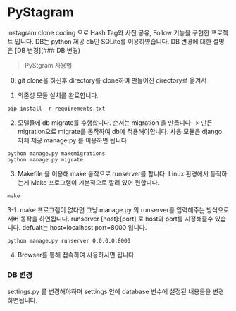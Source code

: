 # PyStagram
instagram clone coding 으로 Hash Tag와 사진 공유, Follow 기능을 구현한 프로젝트 입니다.
DB는 python 제공 db인 SQLite를 이용하였습니다. DB 변경에 대한 설명은 [DB 변경](### DB 변경)

> PyStgram 사용법

0. git clone을 하신후 directory를 clone하여 만들어진 directory로 옮겨서

1. 의존성 모듈 설치를 완료합니다.
```
pip install -r requirements.txt
```


2. 모델들에 db migrate를 수행합니다. 순서는
  migration 을 만듭니다 -> 만든 migration으로 migrate를 동작하여 db에 적용해야합니다.
  사용 모듈은 django 자체 제공 manage.py 를 이용하면 됩니다.
```
python manage.py makemigrations 
python manage.py migrate
```

3. Makefile 을 이용해 make 동작으로 runserver를 합니다. Linux 환경에서 동작하는게 Make 프로그램이 기본적으로 깔려 있어 편합니다.

```
make
```

3-1. make 프로그램이 없다면 그냥 manage.py 의 runserver를 입력해주는 방식으로 서버 동작을 하면됩니다.
     runserver [host]:[port] 로 host와 port를 지정해줄수 있습니다. defualt는 host=localhost port=8000 입니다.
```
python manage.py runserver 0.0.0.0:8000
```

4. Browser를 통해 접속하여 사용하시면 됩니다.


### DB 변경
settings.py 를 변경해야하며
settings 안에 database 변수에 설정된 내용들을 변경하면됩니다. 
